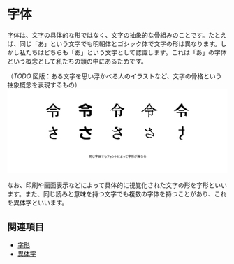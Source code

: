 # 字体

字体は、文字の具体的な形ではなく、文字の抽象的な骨組みのことです。たとえば、同じ「あ」という文字でも明朝体とゴシック体で文字の形は異なります。しかし私たちはどちらも「あ」という文字として認識します。これは「あ」の字体という概念として私たちの頭の中にあるためです。

（*TODO* 図版：ある文字を思い浮かべる人のイラストなど、文字の骨格という抽象概念を表現するもの）
![同じ字体でもフォントによって字形が異なる](../images/jitai.png)

なお、印刷や画面表示などによって具体的に視覚化された文字の形を字形といいます。また、同じ読みと意味を持つ文字でも複数の字体を持つことがあり、これを異体字といいます。

## 関連項目

- [字形](./jikei.md)
- [異体字](./itaiji.md)
